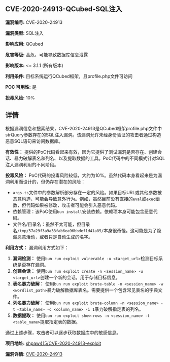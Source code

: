 ## CVE-2020-24913-QCubed-SQL注入

**漏洞编号:** CVE-2020-24913

**漏洞类型:** SQL注入

**影响应用:** QCubed

**危害等级:** 高危，可能导致数据库信息泄露

**影响版本:** <= 3.1.1 (所有版本)

**利用条件:** 目标系统运行QCubed框架，且profile.php文件可访问

**POC 可用性:** 是

**投毒风险:** 10%

## 详情

根据漏洞信息和搜索结果，CVE-2020-24913是QCubed框架profile.php文件中strQuery参数存在的SQL注入漏洞。该漏洞允许未经身份验证的攻击者通过构造恶意SQL语句来访问数据库。

**有效性：**
提供的PoC代码看起来有效，因为它提供了测试漏洞是否存在、创建会话、暴力破解表名和列名、以及提取数据的工具。PoC代码中的不同模式针对SQL注入漏洞利用的不同阶段。

**投毒风险：**
PoC代码的投毒风险较低，大约为10%。虽然代码本身看起来是为漏洞利用而设计的，但仍存在潜在的风险：
*   `args.ts`文件中的参数解析部分存在一定的风险。如果目标URL或其他参数被恶意构造，可能会导致意外行为。例如，虽然目前没有直接的`eval`或`exec`函数，但代码如果被修改，攻击者可能会引入恶意代码。
*   依赖管理：该PoC使用`bun install`安装依赖。依赖项本身可能包含恶意代码。
*   文件名/目录名：虽然不太可能，但目录名`/tmp/57a29f3a9a33fab6ea96bbdef1d41a85/`本身很奇怪。这可能是为了隐藏恶意活动，或者只是自动生成的名字。

**利用方式：**
漏洞利用方式如下：
1.  **漏洞检测：** 使用`bun run exploit vulnerable -u <target_url>`检测目标系统是否存在漏洞。
2.  **创建会话：** 使用`bun run exploit create -n <session_name> -u <target_url>`创建一个新的会话，用于存储目标信息。
3.  **表名暴力破解：** 使用`bun run exploit brute-table -n <session_name> -w <wordlist_path>`暴力破解数据库表名。需要提供一个包含常见表名的字典文件。
4.  **列名暴力破解：** 使用`bun run exploit brute-column -n <session_name> -t <table_name> -c <column_name> -i 1`暴力破解指定表的列名。 
5.  **数据提取：** 使用`bun run exploit show-rows -n <session_name> -t <table_name>`提取指定表的数据。

通过上述步骤，攻击者可以逐步获取数据库中的敏感信息。

**项目地址:** [shpaw415/CVE-2020-24913-exploit](https://github.com/shpaw415/CVE-2020-24913-exploit)

**漏洞详情:** [CVE-2020-24913](https://nvd.nist.gov/vuln/detail/CVE-2020-24913)